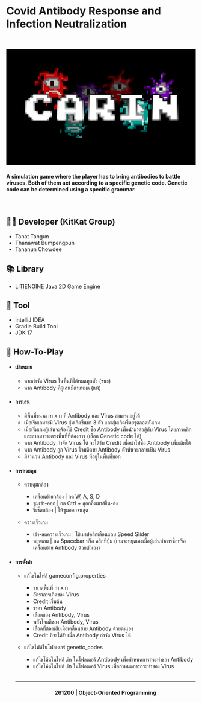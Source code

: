 <h1 align="">Covid Antibody Response and Infection Neutralization</h1>
<br>
<p align="">
  <a href="https://github.com/RiwEZ/KitKatCARIN/">
    <img alt="CARIN" title="CARIN" src="https://github.com/0736b/0736b/blob/main/LOGO.jpg">
  </a>
</p>
<h4 align="">A simulation game where the player has to bring antibodies to battle viruses. Both of them act according to a specific genetic code. Genetic code can be determined using a specific grammar.</h4>
<br>

## 👶🏻 Developer (KitKat Group)
* Tanat Tangun
* Thanawat Bumpengpun
* Tananun Chowdee
## 📚 Library 
* <a href="https://github.com/gurkenlabs/litiengine"> LITIENGINE </a> Java 2D Game Engine
## 🔧 Tool
* IntelliJ IDEA
* Gradle Build Tool
* JDK 17
## 📄 How-To-Play
* #### เป้าหมาย
  - หากกำจัด Virus ในพื้นที่ได้หมดทุกตัว (ชนะ)
  - หาก Antibody ที่ผู้เล่นมีตายหมด (แพ้)

* #### การเล่น
  - มีพื้นที่ขนาด m x n ที่ Antibody และ Virus สามารถอยู่ได้
  - เมื่อเริ่มเกมจะมี Virus สุ่มเกิดขึ้นมา 3 ตัว และสุ่มเกิดเรื่อยๆตลอดทั้งเกม
  - เมื่อเริ่มเกมผู้เล่นจะต้องใช้ Credit ซื้อ Antibody เพื่อนำมาต่อสู้กับ Virus โดยการคลิกและลากมาวางตรงพื้นที่ที่ต้องการ (เลือก Genetic code ได้)
  - หาก Antibody กำจัด Virus ได้ จะได้รับ Credit เพื่อนำไปซื้อ Antibody เพิ่มเติมได้
  - หาก Antibody ถูก Virus โจมตีตาย Antibody ตัวนั้นจะกลายเป็น Virus
  - มีจำนวน Antibody และ Virus ที่อยู่ในพื้นที่บอก

* #### การควบคุม
   - ควบคุมกล้อง
     - เคลื่อนย้ายกล้อง | กด W, A, S, D
     - ซูมเข้า-ออก | กด Ctrl + ลูกกลิ้งเมาส์ขึ้น-ลง
     - รีเซ็ตกล้อง | ให้ซูมออกจนสุด
    
   - ความเร็วเกม
     - เร่ง-ลดความเร็วเกม | ใช้เมาส์คลิกเลื่อนแถบ Speed Slider
     - หยุดเกม | กด Spacebar หรือ คลิกที่ปุ่ม (เกมจะหยุดเองเมื่อผู้เล่นทำการซื้อหรือเคลื่อนย้าย Antibody ด้วยตัวเอง)

* #### การตั้งค่า
  - แก้ไขในไฟล์ gameconfig.properties
    - ขนาดพื้นที่ m x n
    - อัตราการเกิดของ Virus
    - Credit เริ่มต้น
    - ราคา Antibody
    - เลือดของ Antibody, Virus
    - พลังโจมตีของ Antibody, Virus
    - เลือดที่ต้องเสียเมื่อเคลื่อนย้าย Antibody ด้วยตนเอง
    - Credit ที่จะได้รับเมื่อ Antibody กำจัด Virus ได้
   
   - แก้ไขไฟล์ในโฟลเดอร์ genetic_codes
     - แก้ไขโค้ดในไฟล์ .in ในโฟลเดอร์ Antibody เพื่อกำหนดการกระทำของ Antibody
     - แก้ไขโค้ดในไฟล์ .in ในโฟลเดอร์ Virus เพื่อกำหนดการกระทำของ Virus
  <br><br>
  <hr>
  <h4 align="center">261200 | Object-Oriented Programming</h4>
